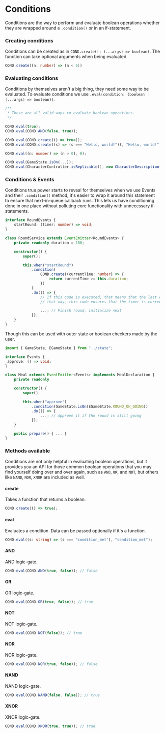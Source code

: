 # Conditions

Conditions are the way to perform and evaluate boolean operations whether they are wrapped around a `.condition()` or in an if-statement.

### Creating conditions

Conditions can be created as in `COND.create(f: (...args) => boolean)`. The function can take optional arguments when being evaluated.

```ts
COND.create((n: number) => (n < 5))
```

### Evaluating conditions

Conditions by themselves aren't a big thing, they need some way to be evaluated. To evaluate conditions we use `.eval(condition: (boolean | (...args) => boolean))`.

```ts
/**
 * These are all valid ways to evaluate boolean operations.
 */

COND.eval(true);
COND.eval(COND.AND(false, true));

COND.eval(COND.create(() => true));
COND.eval(COND.create((s) => (s === "Hello, world!")), "Hello, world!");

COND.eval((n: number) => (n > 0), 0);

COND.eval(GameState.isOn(...));
COND.eval(CharacterController.isReplicable(), new CharacterDescription(...));
```

### Conditions & Events

Conditions true power starts to reveal for themselves when we use Events and their `.condition()` method, it's easier to wrap it around this statement to ensure that next-in-queue callback runs. This lets us have conditioning done in one place without polluting core functionality with unnecessary if-statements.

```ts
interface RoundEvents {
    startRound: (timer: number) => void;
}

class RoundService extends EventEmitter<RoundEvents> {
    private readonly duration = 180;

    constructor() {
        super();

        this.when("startRound")
            .condition(
                COND.create((currentTime: number) => {
                    return currentTime >= this.duration;
                })
            )
            .do(() => {
                // If this code is executed, that means that the last condition check has passed,
                // that way, this code ensures that the timer is correct.

                ...; // Finish round, initialize next
            });
    }
}
```

Though this can be used with outer state or boolean checkers made by the user.

```ts
import { GameState, EGameState } from "../state";

interface Events {
 approve: () => void;
}

class Meal extends EventEmitter<Events> implements MealDeclaration {
    private readonly 

    constructor() {
        super()

        this.when("approve")
            .condition(GameState.isOn(EGameState.ROUND_ON_GOING))
            .do(() => {
                ...; // Approve it if the round is still going
            });
    }

    public prepare() { ... }
}
```

### Methods available

Conditions are not only helpful in evaluating boolean operations, but it provides you an API for those common boolean operations that you may find yourself doing over and over again, such as `AND`, `OR`, and `NOT`, but others like `NAND`, `NOR`, `XNOR` are included as well.

#### create

Takes a function that returns a boolean.

```ts
COND.create(() => true);
```

#### eval

Evaluates a condition. Data can be passed optionally if it's a function.

```ts
COND.eval((s: string) => (s === "condition_met"), "condition_met");
```

#### AND

AND logic-gate.

```ts
COND.eval(COND.AND(true, false)); // false
```

#### OR

OR logic-gate.

```ts
COND.eval(COND.OR(true, false)); // true
```

#### NOT

NOT logic-gate.

```ts
COND.eval(COND.NOT(false)); // true
```

#### NOR

NOR logic-gate.

```ts
COND.eval(COND.NOR(true, false)); // false
```

#### NAND

NAND logic-gate.

```ts
COND.eval(COND.NAND(false, false)); // true
```

#### XNOR

XNOR logic-gate.

```ts
COND.eval(COND.XNOR(true, true)); // true
```